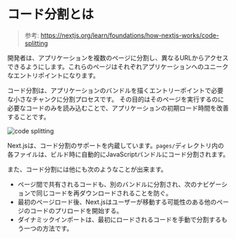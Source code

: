 # コード分割とは

> 参考: https://nextjs.org/learn/foundations/how-nextjs-works/code-splitting

開発者は、アプリケーションを複数のページに分割し、異なるURLからアクセスできるようにします。これらのページはそれぞれアプリケーションへのユニークなエントリポイントになります。

コード分割は、アプリケーションのバンドルを描くエントリーポイントで必要な小さなチャンクに分割プロセスです。
その目的はそのページを実行するのに必要なコードのみを読み込むことで、アプリケーションの初期ロード時間を改善することです。

![code splitting](https://nextjs.org/static/images/learn/foundations/code-splitting.png)

Next.jsは、コード分割のサポートを内蔵しています。`pages/`ディレクトリ内の各ファイルは、ビルド時に自動的にJavaScriptバンドルにコード分割されます。

また、コード分割には他にも次のようなことが出来ます。

- ページ間で共有されるコードも、別のバンドルに分割され、次のナビゲーションで同じコードを再ダウンロードされることを防ぐ。
- 最初のページロード後、Next.jsはユーザーが移動する可能性のある他のページのコードのプリロードを開始する。
- ダイナミックインポートは、最初にロードされるコードを手動で分割するもう一つの方法です。
